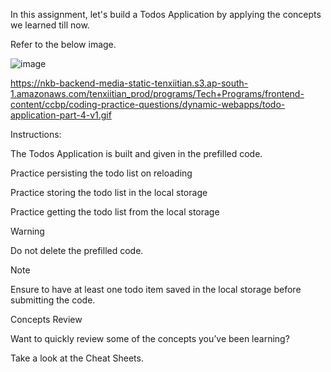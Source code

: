 In this assignment, let's build a Todos Application by applying the concepts we learned till now.

Refer to the below image.

![image](https://github.com/bukka5sandhya/Todos-Application-Coding-Practice-10-Javascript/assets/133884532/50bf59fa-cff0-409a-9d35-691532dbb616)

https://nkb-backend-media-static-tenxiitian.s3.ap-south-1.amazonaws.com/tenxiitian_prod/programs/Tech+Programs/frontend-content/ccbp/coding-practice-questions/dynamic-webapps/todo-application-part-4-v1.gif

Instructions:

The Todos Application is built and given in the prefilled code.

Practice persisting the todo list on reloading

Practice storing the todo list in the local storage

Practice getting the todo list from the local storage

Warning

Do not delete the prefilled code.

Note

Ensure to have at least one todo item saved in the local storage before submitting the code.

Concepts Review

Want to quickly review some of the concepts you’ve been learning?

Take a look at the Cheat Sheets.
